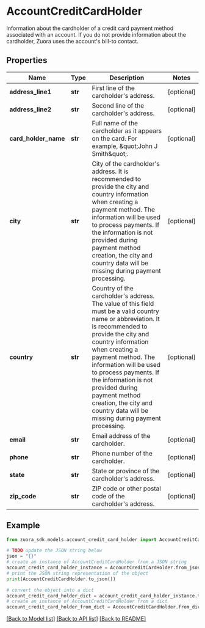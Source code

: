 # AccountCreditCardHolder

Information about the cardholder of a credit card payment method associated with an account. If you do not provide information about the cardholder, Zuora uses the account's bill-to contact.

## Properties

Name | Type | Description | Notes
------------ | ------------- | ------------- | -------------
**address_line1** | **str** | First line of the cardholder&#39;s address.  | [optional] 
**address_line2** | **str** | Second line of the cardholder&#39;s address.  | [optional] 
**card_holder_name** | **str** | Full name of the cardholder as it appears on the card. For example, \&quot;John J Smith\&quot;. | [optional] 
**city** | **str** | City of the cardholder&#39;s address.   It is recommended to provide the city and country information when creating a payment method. The information will be used to process payments. If the information is not provided during payment method creation, the city and country data will be missing during payment processing. | [optional] 
**country** | **str** | Country of the cardholder&#39;s address. The value of this field must be a valid country name or abbreviation.   It is recommended to provide the city and country information when creating a payment method. The information will be used to process payments. If the information is not provided during payment method creation, the city and country data will be missing during payment processing. | [optional] 
**email** | **str** | Email address of the cardholder.  | [optional] 
**phone** | **str** | Phone number of the cardholder.  | [optional] 
**state** | **str** | State or province of the cardholder&#39;s address.  | [optional] 
**zip_code** | **str** | ZIP code or other postal code of the cardholder&#39;s address.  | [optional] 

## Example

```python
from zuora_sdk.models.account_credit_card_holder import AccountCreditCardHolder

# TODO update the JSON string below
json = "{}"
# create an instance of AccountCreditCardHolder from a JSON string
account_credit_card_holder_instance = AccountCreditCardHolder.from_json(json)
# print the JSON string representation of the object
print(AccountCreditCardHolder.to_json())

# convert the object into a dict
account_credit_card_holder_dict = account_credit_card_holder_instance.to_dict()
# create an instance of AccountCreditCardHolder from a dict
account_credit_card_holder_from_dict = AccountCreditCardHolder.from_dict(account_credit_card_holder_dict)
```
[[Back to Model list]](../README.md#documentation-for-models) [[Back to API list]](../README.md#documentation-for-api-endpoints) [[Back to README]](../README.md)


